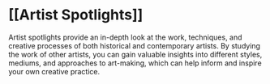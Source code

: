 # [[Artist Spotlights]]

Artist spotlights provide an in-depth look at the work, techniques, and creative processes of both historical and contemporary artists. By studying the work of other artists, you can gain valuable insights into different styles, mediums, and approaches to art-making, which can help inform and inspire your own creative practice.
